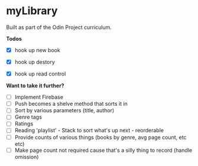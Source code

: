 # myLibrary

Built as part of the Odin Project curriculum.


**Todos**
* [x] hook up new book
* [x] hook up destory
* [x] hook up read control


**Want to take it further?**
* [ ] Implement Firebase
* [ ] Push becomes a shelve method that sorts it in
* [ ] Sort by various parameters (title, author)
* [ ] Genre tags
* [ ] Ratings
* [ ] Reading 'playlist' - Stack to sort what's up next - reorderable
* [ ] Provide counts of various things (books by genre, avg page count, etc etc)
* [ ] Make page count not required cause that's a silly thing to record (handle omission)